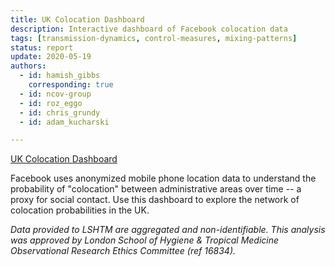 ```yaml
---
title: UK Colocation Dashboard
description: Interactive dashboard of Facebook colocation data
tags: [transmission-dynamics, control-measures, mixing-patterns] 
status: report
update: 2020-05-19
authors:
  - id: hamish_gibbs
    corresponding: true
  - id: ncov-group
  - id: roz_eggo
  - id: chris_grundy
  - id: adam_kucharski

---
```


[UK Colocation Dashboard](https://cmmid.github.io/colocation_dashboard_cmmid/)

Facebook uses anonymized mobile phone location data to understand the probability of "colocation" between administrative areas over time -- a proxy for social contact. Use this dashboard to explore the network of colocation probabilities in the UK.

*Data provided to LSHTM are aggregated and non-identifiable. This analysis was approved by London School of Hygiene & Tropical Medicine Observational Research Ethics Committee (ref 16834).*


